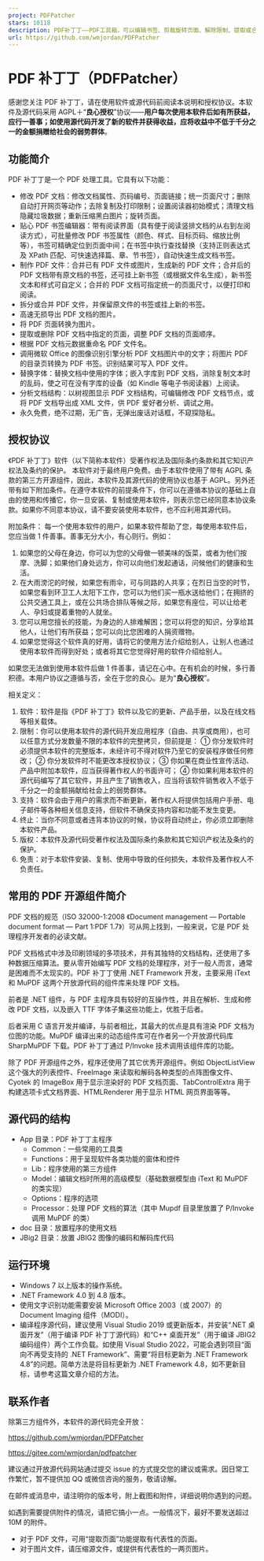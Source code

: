```yaml
---
project: PDFPatcher
stars: 10118
description: PDF补丁丁——PDF工具箱，可以编辑书签、剪裁旋转页面、解除限制、提取或合并文档，探查文档结构，提取图片、转成图片等等
url: https://github.com/wmjordan/PDFPatcher
---
```


PDF 补丁丁（PDFPatcher）
===================

感谢您关注 PDF 补丁丁，请在使用软件或源代码前阅读本说明和授权协议。本软件及源代码采用 AGPL＋“**良心授权**”协议——**用户每次使用本软件后如有所获益，应行一善事；如使用源代码开发了新的软件并获得收益，应将收益中不低于千分之一的金额捐赠给社会的弱势群体**。

功能简介
----

PDF 补丁丁是一个 PDF 处理工具。它具有以下功能：

-   修改 PDF 文档：修改文档属性、页码编号、页面链接；统一页面尺寸；删除自动打开网页等动作；去除复制及打印限制；设置阅读器初始模式；清理文档隐藏垃圾数据；重新压缩黑白图片；旋转页面。
-   贴心 PDF 书签编辑器：带有阅读界面（具有便于阅读竖排文档的从右到左阅读方式），可批量修改 PDF 书签属性（颜色、样式、目标页码、缩放比例等），书签可精确定位到页面中间；在书签中执行查找替换（支持正则表达式及 XPath 匹配、可快速选择篇、章、节书签），自动快速生成文档书签。
-   制作 PDF 文件：合并已有 PDF 文件或图片，生成新的 PDF 文件；合并后的 PDF 文档带有原文档的书签，还可挂上新书签（或根据文件名生成），新书签文本和样式可自定义；合并的 PDF 文档可指定统一的页面尺寸，以便打印和阅读。
-   拆分或合并 PDF 文件，并保留原文件的书签或挂上新的书签。
-   高速无损导出 PDF 文档的图片。
-   将 PDF 页面转换为图片。
-   提取或删除 PDF 文档中指定的页面，调整 PDF 文档的页面顺序。
-   根据 PDF 文档元数据重命名 PDF 文件名。
-   调用微软 Office 的图像识别引擎分析 PDF 文档图片中的文字；将图片 PDF 的目录页转换为 PDF 书签。识别结果可写入 PDF 文件。
-   替换字体：替换文档中使用的字体；嵌入字库到 PDF 文档，消除复制文本时的乱码，使之可在没有字库的设备（如 Kindle 等电子书阅读器）上阅读。
-   分析文档结构：以树视图显示 PDF 文档结构，可编辑修改 PDF 文档节点，或将 PDF 文档导出成 XML 文件，供 PDF 爱好者分析、调试之用。
-   永久免费，绝不过期，无广告，无弹出废话对话框，不窥探隐私。

授权协议
----

《PDF 补丁丁》软件（以下简称本软件）受著作权法及国际条约条款和其它知识产权法及条约的保护。 本软件对于最终用户免费。由于本软件使用了带有 AGPL 条款的第三方开源组件，因此，本软件及其源代码的使用协议也基于 AGPL。另外还带有如下附加条件。在遵守本软件的前提条件下，你可以在遵循本协议的基础上自由的使用和传播它，你一旦安装、复制或使用本软件，则表示您已经同意本协议条款。如果你不同意本协议，请不要安装使用本软件，也不应利用其源代码。

附加条件： 每一个使用本软件的用户，如果本软件帮助了您，每使用本软件后，您应当做 1 件善事。善事无分大小，有心则行。例如：

1.  如果您的父母在身边，你可以为您的父母做一顿美味的饭菜，或者为他们按摩、洗脚；如果他们身处远方，你可以向他们发起通话，问候他们的健康和生活。
2.  在大雨滂沱的时候，如果您有雨伞，可与同路的人共享；在烈日当空的时节，如果您看到环卫工人太阳下工作，您可以为他们买一瓶水送给他们；在拥挤的公共交通工具上，或在公共场合排队等候之际，如果您有座位，可以让给老人、孕妇或提着重物的人就坐。
3.  您可以用您擅长的技能，为身边的人排难解困；您可以将您的知识，分享给其他人，让他们有所获益；您可以向比您困难的人捐资赠物。
4.  如果您觉得这个软件真的好用，请将它的使用方法介绍给别人，让别人也通过使用本软件而得到好处；或者将其它您觉得好用的软件介绍给别人。

如果您无法做到使用本软件后做 1 件善事，请记在心中。在有机会的时候，多行善积德。本用户协议之遵循与否，全在于您的良心。是为“**良心授权**”。

相关定义：

1.  软件：软件是指《PDF 补丁丁》软件以及它的更新、产品手册，以及在线文档等相关载体。
2.  限制：你可以使用本软件的源代码开发应用程序（自由、共享或商用），也可以任意方式分发数量不限的本软件的完整拷贝，但前提是： ① 你分发软件时必须提供本软件的完整版本，未经许可不得对软件乃至它的安装程序做任何修改； ② 你分发软件时不能更改本授权协议； ③ 你如果在商业性宣传活动、产品中附加本软件，应当获得著作权人的书面许可； ④ 你如果利用本软件的源代码编写了其它软件，并且产生了销售收入，应当将该软件销售收入不低于千分之一的金额捐献给社会上的弱势群体。
3.  支持：软件会由于用户的需求而不断更新，著作权人将提供包括用户手册、电子邮件等各种相关信息支持，但软件不确保支持内容和功能不发生变更。
4.  终止：当你不同意或者违背本协议的时候，协议将自动终止，你必须立即删除本软件产品。
5.  版权：本软件及源代码受著作权法及国际条约条款和其它知识产权法及条约的保护。
6.  免责：对于本软件安装、复制、使用中导致的任何损失，本软件及著作权人不负责任。

常用的 PDF 开源组件简介
--------------

PDF 文档的规范（ISO 32000-1:2008 《Document management — Portable document format — Part 1:PDF 1.7》）可从网上找到，一般来说，它是 PDF 处理程序开发者的必读文献。

PDF 文档格式中涉及印刷领域的多项技术，并有其独特的文档结构，还使用了多种数据压缩算法。要从零开始编写 PDF 文档的处理程序，对于一般人而言，通常是困难而不太现实的。PDF 补丁丁使用 .NET Framework 开发，主要采用 iText 和 MuPDF 这两个开放源代码的组件库来处理 PDF 文档。

前者是 .NET 组件，与 PDF 主程序具有较好的互操作性，并且在解析、生成和修改 PDF 文档，以及嵌入 TTF 字体子集这些功能上，优胜于后者。

后者采用 C 语言开发并编译，与前者相比，其最大的优点是具有渲染 PDF 文档为位图的功能。MuPDF 编译出来的动态组件库可在作者另一个开放源代码库 SharpMuPDF 下载。PDF 补丁丁通过 P/Invoke 技术调用该组件库的功能。

除了 PDF 开源组件之外，程序还使用了其它优秀开源组件。例如 ObjectListView 这个强大的列表控件、FreeImage 来读取和解码各种类型的点阵图像文件、Cyotek 的 ImageBox 用于显示渲染好的 PDF 文档页面、TabControlExtra 用于构建选项卡式文档界面、HTMLRenderer 用于显示 HTML 网页界面等等。

源代码的结构
------

-   App 目录：PDF 补丁丁主程序
    -   Common：一些常用的工具类
    -   Functions：用于呈现软件各类功能的窗体和控件
    -   Lib：程序使用的第三方组件
    -   Model：编辑文档时所用的高级模型（基础数据模型由 iText 和 MuPDF 的类实现）
    -   Options：程序的选项
    -   Processor：处理 PDF 文档的算法（其中 Mupdf 目录里放置了 P/Invoke 调用 MuPDF 的类）
-   doc 目录：放置程序的使用文档
-   JBig2 目录：放置 JBIG2 图像的编码和解码库代码

运行环境
----

-   Windows 7 以上版本的操作系统。
-   .NET Framework 4.0 到 4.8 版本。
-   使用文字识别功能需要安装 Microsoft Office 2003（或 2007）的 Document Imaging 组件（MODI）。
-   编译程序源代码，建议使用 Visual Studio 2019 或更新版本，并安装“.NET 桌面开发”（用于编译 PDF 补丁丁源代码）和“C++ 桌面开发”（用于编译 JBIG2 编码组件）两个工作负载。如使用 Visual Studio 2022，可能会遇到项目“面向不再受支持的 .NET Framework”、需要“将目标更新为 .NET Framework 4.8”的问题。简单方法是将目标更新为 .NET Framework 4.8，如不更新目标，请参考这篇文章介绍的方法。

联系作者
----

除第三方组件外，本软件的源代码完全开放：

https://github.com/wmjordan/PDFPatcher

https://gitee.com/wmjordan/pdfpatcher

建议通过开放源代码网站通过提交 issue 的方式提交您的建议或需求。因日常工作繁忙，暂不提供加 QQ 或微信咨询的服务，敬请谅解。

在邮件或消息中，请注明你的版本号，附上截图和附件，详细说明你遇到的问题。

如遇到需要提供附件的情况，请把它搞小一点。一般情况下，最好不要发送超过 10M 的附件。

-   对于 PDF 文件，可用“提取页面”功能提取有代表性的页面。
-   对于图片文件，请压缩源文件，或提供有代表性的一两页图片。
